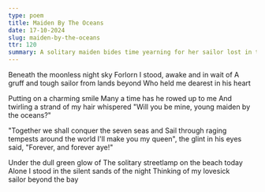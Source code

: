 ```yaml
---
type: poem
title: Maiden By The Oceans
date: 17-10-2024
slug: maiden-by-the-oceans
ttr: 120
summary: A solitary maiden bides time yearning for her sailor lost in the deep blue seas
---
```


Beneath the moonless night sky
Forlorn I stood, awake and in wait of 
A gruff and tough sailor from lands beyond
Who held me dearest in his heart

Putting on a charming smile
Many a time has he rowed up to me
And twirling a strand of my hair whispered
"Will you be mine, young maiden by the oceans?"

"Together we shall conquer the seven seas and
Sail through raging tempests around the world
I'll make you my queen", the glint in his eyes said,
"Forever, and forever aye!"

Under the dull green glow of 
The solitary streetlamp on the beach today
Alone I stood in the silent sands of the night
Thinking of my lovesick sailor beyond the bay